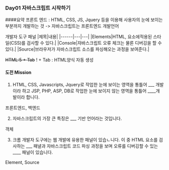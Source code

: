 ### Day01 자바스크립트 시작하기
####요약
프론트 엔드 : HTML, CSS, JS, Jquery 등을 이용해 사용자의 눈에 보이는 부분까지 개발하는 것
-> 자바스크립트는 프론트엔드 개발언어

개발자 도구 패널
|제목|내용|
|------|---|---|
|Elements|HTML, 요소에적용된 스타일(CSS)를 검사할 수 있다.|
|Console|자바스크립트 오류 체크는 물론 디버깅을 할 수 있다.|
|Source|브라우저가 자바스크립트 소스를 파싱해오는 과정을 보여준다.|

~~HTML:5 + Tab~~ ! + Tab : HTML양식 자동 생성

#### 도전 Mission

01. HTML, CSS, Javascripts, Jquery로 작업한 눈에 보이는 영역을 통틀어 ___ 개발이라 하고 JSP, PHP, ASP, DB로 작업한 눈에 보이지 않는 영역을 통틀어 ____개발이라 합니다.

프론트엔드, 백엔드

02. 자바스크립트의 가장 큰 특징은 ___ 기반 언어라는 것입니다.

객체

03. 크롬 개발자 도구에는 웹 개발에 유용한 패널이 있습ㄴ니다. 이 중 HTML 요소를 검사하는 ___ 패녈과 자바스크립트 코드 파싱 과정을 보며 오류를 디버깅할 수 있는 ____ 패널이 있습니다.

Element, Source